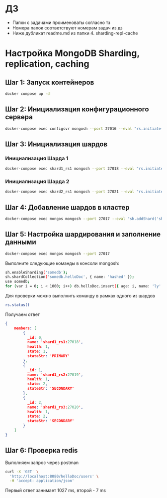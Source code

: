 # ДЗ

- Папки с задачами проименоваты согласно тз
- Номера папок соответствуют номерам задач из дз
- Ниже дубликат readme.md из папки 4. sharding-repl-cache

# Настройка MongoDB Sharding, replication, caching

## Шаг 1: Запуск контейнеров
```bash
docker compose up -d
```

## Шаг 2: Инициализация конфигурационного сервера
```bash
docker-compose exec configsvr mongosh --port 27016 --eval "rs.initiate({_id: 'configrs', configsvr: true, members: [{_id: 0, host: 'configsvr:27016'}]})"
```

## Шаг 3: Инициализация шардов
### Инициализация Шарда 1
```bash
docker-compose exec shard1_rs1 mongosh --port 27018 --eval "rs.initiate({_id: 'shard1rs', members: [{_id: 0, host: 'shard1_rs1:27018'}, {_id: 1, host: 'shard1_rs2:27019'}, {_id: 2, host: 'shard1_rs3:27020'}]})"
```

### Инициализация Шарда 2
```bash
docker-compose exec shard2_rs1 mongosh --port 27021 --eval "rs.initiate({_id: 'shard2rs', members: [{_id: 0, host: 'shard2_rs1:27021'}, {_id: 1, host: 'shard2_rs2:27022'}, {_id: 2, host: 'shard2_rs3:27023'}]})"
```

## Шаг 4: Добавление шардов в кластер
```bash
docker-compose exec mongos mongosh --port 27017 --eval "sh.addShard('shard1rs/shard1_rs1:27018'); sh.addShard('shard2rs/shard2_rs1:27021')"
```

## Шаг 5: Настройка шардирования и заполнение данными
```bash
docker-compose exec mongos mongosh --port 27017
```

Выполните следующие команды в консоли mongosh:
```bash
sh.enableSharding('somedb');
sh.shardCollection('somedb.helloDoc', { name: 'hashed' });
use somedb;
for (var i = 0; i < 1000; i++) db.helloDoc.insert({ age: i, name: 'ly' + i });
```
Для проверки можно выполнить команду в рамках одного из шардов
```bash
rs.status()
```
Получаем ответ
```json
{
	members: [
		{
		  _id: 0,
		  name: 'shard1_rs1:27018',
		  health: 1,
		  state: 1,
		  stateStr: 'PRIMARY'
		},
		{
		  _id: 1,
		  name: 'shard1_rs2:27019',
		  health: 1,
		  state: 2,
		  stateStr: 'SECONDARY'
		},
		{
		  _id: 2,
		  name: 'shard1_rs3:27020',
		  health: 1,
		  state: 2,
		  stateStr: 'SECONDARY'
		}
	]
}
```

## Шаг 6: Проверка redis

Выполняем запрос через postman
```bash
curl -X 'GET' \
  'http://localhost:8080/helloDoc/users' \
  -H 'accept: application/json'
```
Первый ответ занимает 1027 ms, второй - 7 ms